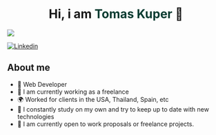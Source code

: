 <div align="center">
<h1 align="center">Hi, i am <span style="color: #0a3d33;"> Tomas Kuper </span>👋</h1>
</div>
<img src="https://media.licdn.com/dms/image/D4D16AQE-HWZlkNTbdQ/profile-displaybackgroundimage-shrink_350_1400/0/1712677600550?e=1718236800&v=beta&t=xedgR2yif2g27seLs9lZNSzeNHnb9YTd0C1bhL3Y0GY">

[![Linkedin](https://img.shields.io/badge/LinkedIn-0077B5?style=for-the-badge&logo=linkedin&logoColor=white)](https://www.linkedin.com/in/tomas-kuperman-19a5611b0/)

## About me
 
- 📲 Web Developer
- 🔭 I am currently working as a freelance
- 🌍 Worked for clients in the USA, Thailand, Spain, etc
- 🌱 I constantly study on my own and try to keep up to date with new technologies
- 💼 I am currently open to work proposals or freelance projects.
  
